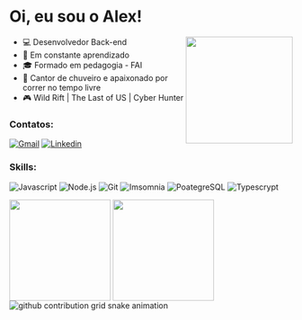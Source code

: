 # Oi, eu sou o Alex! 
<a href="https://github.com/AlexandroCunha">
<img src="https://media.tenor.com/Li7HobCHqa0AAAAi/trial.gif" width="190px" align="right"/>
</a>


- :computer: Desenvolvedor Back-end
- :open_book: Em constante aprendizado
- :mortar_board: Formado em pedagogia - FAI
- :shower: Cantor de chuveiro e apaixonado por correr no tempo livre
- :video_game: Wild Rift | The Last of US | Cyber Hunter


### Contatos:

[![Gmail](https://img.shields.io/badge/-Gmail-c14438?style=flat&logo=Gmail&logoColor=white)](mailto:alexandrocunha4@gmail.com)
[![Linkedin](https://img.shields.io/badge/LinkedIn-0077B5?style=flat&logo=linkedin&logoColor=white)](https://www.linkedin.com/in/alexandrocunha/)
<!--[![Discord](https://img.shields.io/badge/Discord-7289DA?style=flat&logo=discord&logoColor=white)](https://discord.com/channels/@me/625488141679198268)-->


### Skills:

![Javascript](https://img.shields.io/badge/JavaScript-F7DF1E?style=flat&logo=javascript&logoColor=white)
![Node.js](https://img.shields.io/badge/Node.js-43853D?style=flat&logo=node.js&logoColor=white)
![Git](https://img.shields.io/badge/GIT-E44C30?style=flat&logo=git&logoColor=white)
![Imsomnia](https://img.shields.io/badge/Insomnia-5849be?style=flat&logo=insomnia&logoColor=white)
![PoategreSQL](https://img.shields.io/badge/PostgreSQL-316192?style=flat&logo=postgreSQL&logoColor=white)
![Typescrypt](https://img.shields.io/badge/TypeScript-007ACC?style=flat&logo=typescript&logoColor=white)

<!--[![Anurag's GitHub stats-Light](https://github-readme-stats.vercel.app/api?username=AlexandroCunha&show_icons=true&theme=default#gh-light-mode-only)](https://github.com/anuraghazra/github-readme-stats#gh-light-mode-only)-->

<div>
  <div style="display: inline-block;">
    <a href="https://github.com/AlexandroCunha">
      <img height="180em" align="center" src="https://github-readme-stats.vercel.app/api?username=AlexandroCunha&show_icons=true&theme=default#gh-light-mode-only&include_all_commits=true&count_private=true" />
    </a>
  </div>
  <div style="display: inline-block;">
    <a href="https://github.com/AlexandroCunha">
      <img height="180em" align="center" src="https://github-readme-stats.vercel.app/api/top-langs/?username=AlexandroCunha&layout=compact&langs_count=7&theme=default#gh-light-mode-only" />
    </a>
  </div>
</div>


<picture>
  <source media="(prefers-color-scheme: dark)" srcset="https://raw.githubusercontent.com/AlexandroCunha/AlexandroCunha/output/github-contribution-grid-snake-dark.svg">
  <source media="(prefers-color-scheme: light)" srcset="https://raw.githubusercontent.com/AlexandroCunha/AlexandroCunha/output/github-contribution-grid-snake.svg">
  <img alt="github contribution grid snake animation" src="https://raw.githubusercontent.com/AlexandroCunha/AlexandroCunha/output/github-contribution-grid-snake.svg">
</picture>

